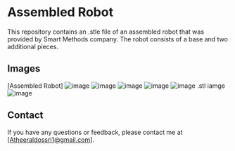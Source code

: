 # Assembled Robot

This repository contains an .stle file of an assembled robot that was provided by Smart Methods company. The robot consists of a base and two additional pieces.

## Images

[Assembled Robot]
![image](https://github.com/AtheerAldawsari1/Robot-Assembly/assets/139083849/48c1169e-eb47-4283-8564-8321e4eb5cf0)
![image](https://github.com/AtheerAldawsari1/Robot-Assembly/assets/139083849/88e3e6b6-d96a-4d89-a79c-ed7736205826)
![image](https://github.com/AtheerAldawsari1/Robot-Assembly/assets/139083849/101d0802-f2f3-4d9b-952f-c75b51f49a2d)
![image](https://github.com/AtheerAldawsari1/Robot-Assembly/assets/139083849/d4ea740b-4f73-4dac-b7ea-c54f17346628)
![image](https://github.com/AtheerAldawsari1/Robot-Assembly/assets/139083849/6c7e9b3e-5b64-4ce5-b634-595fdf7c2301)
.stl iamge
![image](https://github.com/AtheerAldawsari1/Robot-Assembly/assets/139083849/ab1497a7-85f2-4f86-87e6-649a03ce77e5)



## Contact

If you have any questions or feedback, please contact me at [Atheeraldossri1@gmail.com].
